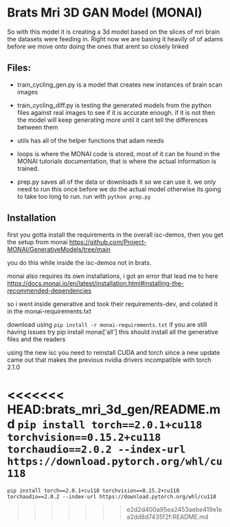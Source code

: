 # Brats Mri 3D GAN Model (MONAI)

So with this model it is creating a 3d model based on the slices of mri brain the datasets were feeding in. Right now we are basing it heavily of of adams before we move onto doing the ones that arent so closely linked

## Files:
- train_cycling_gen.py is a model that creates new instances of brain scan images

- train_cycling_diff.py is testing the generated models from the python files against real images to see if it is accurate enough. if it is not then the model will keep generating more until it cant tell the differences between them

- utils has all of the helper functions that adam needs

- loops is where the MONAI code is stored, most of it can be found in the MONAI tutorials documentation, that is where the actual information is trained.

- prep.py saves all of the data or downloads it so we can use it. we only need to run this once before we do the actual model otherwise its going to take too long to run. run with `python prep.py`

## Installation

first you gotta install the requirements in the overall isc-demos, then you get the setup from monai https://github.com/Project-MONAI/GenerativeModels/tree/main 

you do this while inside the isc-demos not in brats.

monai also requires its own installations, i got an error that lead me to here
https://docs.monai.io/en/latest/installation.html#installing-the-recommended-dependencies 

so i went inside generative and took their requirements-dev, and colated it in the monai-requirements.txt

download using `pip install -r monai-requirements.txt`
if you are still having issues try 
pip install monai['all']
this should install all the generative files and the readers

using the new isc you need to reinstall CUDA and torch since a new update came out that makes the previous nvidia drivers incompatible with torch 2.1.0

<<<<<<< HEAD:brats_mri_3d_gen/README.md
`pip install torch==2.0.1+cu118 torchvision==0.15.2+cu118 torchaudio==2.0.2 --index-url https://download.pytorch.org/whl/cu118`
=======
`pip install torch==2.0.1+cu118 torchvision==0.15.2+cu118 torchaudio==2.0.2 --index-url https://download.pytorch.org/whl/cu118`
>>>>>>> e2d2d400a95ea2453aebe419e1ea2dd8d7435f2f:README.md
